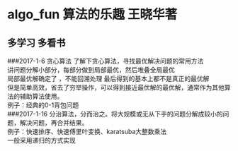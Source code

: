 algo_fun 算法的乐趣 王晓华著
========
多学习 多看书
------------ 
###2017-1-6
贪心算法
了解下贪心算法，寻找最优解决问题的常用方法 <br> 
讲问题分解小部分，每部分做到局部最优，然后堆叠全局最优 <br>
局部最优解确定了 ，不能回溯处理 最后得到的基本上都不是真正的最优解<br>
但是简单高效，省去了穷举操作，可以得到接近最优解的最优解，通常作为其他算法的辅助算法使用。<br>
例子：经典的0-1背包问题<br>
###2017-1-16
分治算法，分而治之。将大规模或无从下手的问题分解成较小的问题，解决问题，再合并结果。<br>
例子：快速排序、快速傅里叶变换、karatsuba大整数乘法<br>
一般采用递归的方式实现<br>


